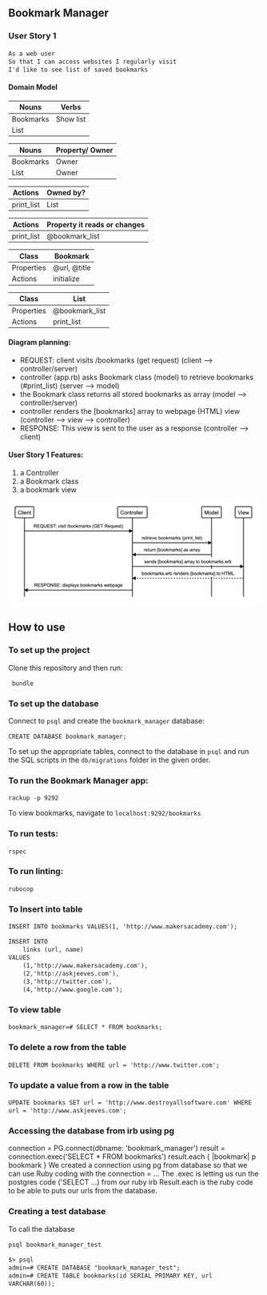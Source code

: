 ## Bookmark Manager

### User Story 1
```
As a web user 
So that I can access websites I regularly visit
I'd like to see list of saved bookmarks
```

#### Domain Model


| Nouns   | Verbs     |
|---------|-----------|
|Bookmarks| Show list |
|List     |           |


| Nouns   | Property/ Owner|
|---------|-----------     |
|Bookmarks| Owner          |
|List     | Owner          |


| Actions  | Owned by?  |
|--------- |----------- |
|print_list| List       |



| Actions  |Property it reads or changes |
|--------- |-----------                  |
|print_list| @bookmark_list              |


|Class     | Bookmark    |
|--------- | ----------- |
|Properties| @url, @title|
|Actions   | initialize  |



Class     | List| 
---------|----------|
 Properties |  @bookmark_list | 
 Actions | print_list | 


#### Diagram planning: 
* REQUEST: client visits /bookmarks (get request) (client --> controller/server)
* controller (app.rb) asks Bookmark class (model) to retrieve bookmarks (#print_list) (server --> model)
* the Bookmark class returns all stored bookmarks as array (model --> controller/server)
* controller renders the [bookmarks] array to webpage (HTML) view (controller --> view --> controller)
* RESPONSE: This view is sent to the user as a response (controller --> client)

#### User Story 1 Features: 
  1. a Controller
  2. a Bookmark class
  3. a bookmark view
  
  ![user_story_1.png](./public/images/user_story_1.png)

## How to use
### To set up the project
Clone this repository and then run:
```
 bundle
 ```

 ### To set up the database

 Connect to `psql` and create the `bookmark_manager` database:

 ```
 CREATE DATABASE bookmark_manager;
 ```

 To set up the appropriate tables, connect to the database in `psql` and run the SQL scripts in the `db/migrations` folder in the given order.

 ### To run the Bookmark Manager app:

 ```
 rackup -p 9292
 ```

 To view bookmarks, navigate to `localhost:9292/bookmarks`

 ### To run tests:

```
rspec
```
### To run linting:
```
rubocop
```

### To Insert into table

```
INSERT INTO bookmarks VALUES(1, 'http://www.makersacademy.com');
```
```
INSERT INTO 
    links (url, name)
VALUES
    (1,'http://www.makersacademy.com'),
    (2,'http://askjeeves.com'),
    (3,'http://twitter.com'),
    (4,'http://www.google.com');
```
### To view table
```
bookmark_manager=# SELECT * FROM bookmarks;
```
### To delete a row from the table
```
DELETE FROM bookmarks WHERE url = 'http://www.twitter.com';
```
### To update a value from a row in the table
```
UPDATE bookmarks SET url = 'http://www.destroyallsoftware.com' WHERE url = 'http://www.askjeeves.com';
```

### Accessing the database from irb using pg
connection = PG.connect(dbname: 'bookmark_manager')
result = connection.exec('SELECT * FROM bookmarks')
result.each { |bookmark| p bookmark }
We created a connection using pg from database so that we can use Ruby coding with the connection = ...
The .exec is letting us run the postgres code ('SELECT ...) from our ruby irb
Result.each is the ruby code to be able to puts our urls from the database.

### Creating a test database
To call the database
```
psql bookmark_manager_test
```
```
$> psql
admin=# CREATE DATABASE "bookmark_manager_test";
admin=# CREATE TABLE bookmarks(id SERIAL PRIMARY KEY, url VARCHAR(60));
```

